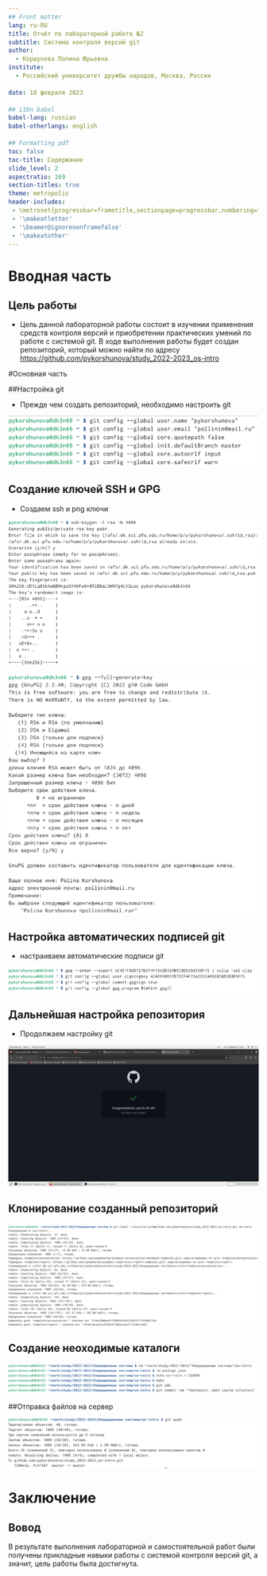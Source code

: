 ```yaml
---
## Front matter
lang: ru-RU
title: Отчёт по лабораторной работе №2
subtitle: Система контроля версий git
author:
  - Коршунова Полина Юрьевна
institute:
  - Российский университет дружбы народов, Москва, Россия
 
date: 18 февраля 2023

## i18n babel
babel-lang: russian
babel-otherlangs: english

## Formatting pdf
toc: false
toc-title: Содержание
slide_level: 2
aspectratio: 169
section-titles: true
theme: metropolis
header-includes:
 - \metroset{progressbar=frametitle,sectionpage=progressbar,numbering=fraction}
 - '\makeatletter'
 - '\beamer@ignorenonframefalse'
 - '\makeatother'
---
```




# Вводная часть



## Цель работы

- Цель данной лабораторной работы состоит в изучении применения средств контроля версий и приобретении практических умений по работе с системой git. В ходе выполнения работы будет создан репозиторий, который можно найти по адресу https://github.com/pykorshunova/study_2022-2023_os-intro


#Основная часть

##Настройка git

- Прежде чем создать репозиторий, необходимо настроить git

![](./image/1.png)


## Создание ключей SSH и GPG 

- Создаем ssh и png ключи

![](./image/2.png)

![](./image/3.png)

## Настройка автоматических подписей git 

- настраиваем автоматические подписи git

![](./image/4.png)

## Дальнейшая настройка репозитория

- Продолжаем настройку git 

![](./image/5.png)

## Клонирование созданный репозиторий

![](./image/6.png)

## Создание неоходимые каталоги

![](./image/7.png)

##Отправка файлов на сервер

![](./image/8.png)

# Заключение

## Вовод

В результате выполнения лабораторной и самостоятельной работ были получены прикладные навыки работы с системой контроля версий git, а значит, цель работы была достигнута.



